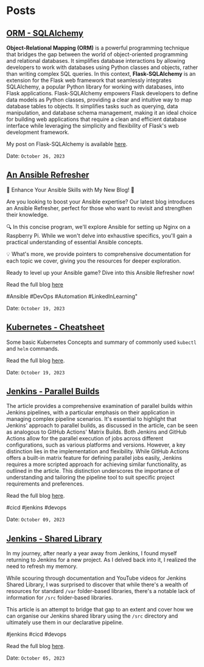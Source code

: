 # Posts

## [ORM - SQLAlchemy](https://blog.seneshore.com/docs/Flask-SQLAlchemy.html)
**Object-Relational Mapping (ORM)** is a powerful programming technique that bridges the gap between the 
world of object-oriented programming and relational databases. It simplifies database interactions by 
allowing developers to work with databases using Python classes and objects, rather than writing complex 
SQL queries. In this context, **Flask-SQLAlchemy** is an extension for the Flask web framework that 
seamlessly integrates SQLAlchemy, a popular Python library for working with databases, into Flask 
applications. Flask-SQLAlchemy empowers Flask developers to define data models as Python classes, 
providing a clear and intuitive way to map database tables to objects. It simplifies tasks such as 
querying, data manipulation, and database schema management, making it an ideal choice for building 
web applications that require a clean and efficient database interface while leveraging the simplicity 
and flexibility of Flask's web development framework.

My post on Flask-SQLAlchemy is available [here](https://blog.seneshore.com/docs/Flask-SQLAlchemy.html).

Date: `October 26, 2023`

## [An Ansible Refresher](https://blog.seneshore.com/devops/ansible/2023/10/19/ansible-refresher.html)
🚀 Enhance Your Ansible Skills with My New Blog! 🚀

Are you looking to boost your Ansible expertise? Our latest blog introduces an Ansible Refresher, perfect for those who want to revisit and strengthen their knowledge.

🔍 In this concise program, we'll explore Ansible for setting up Nginx on a Raspberry Pi. While we won't delve into exhaustive specifics, you'll gain a practical understanding of essential Ansible concepts.

💡 What's more, we provide pointers to comprehensive documentation for each topic we cover, giving you the resources for deeper exploration.

Ready to level up your Ansible game? Dive into this Ansible Refresher now!

Read the full blog [here](https://blog.seneshore.com/devops/ansible/2023/10/19/ansible-refresher.html)

#Ansible #DevOps #Automation #LinkedInLearning"

Date: `October 19, 2023`

## [Kubernetes - Cheatsheet](https://blog.seneshore.com/devops/kubernetes/2023/10/19/kubernetes-cheat-sheet.html)
Some basic Kubernetes Concepts and summary of commonly used `kubectl` and `helm` commands.

Read the full blog [here](https://blog.seneshore.com/devops/kubernetes/2023/10/19/kubernetes-cheat-sheet.html).

Date: `October 19, 2023`

## [Jenkins - Parallel Builds](https://blog.seneshore.com/devops/cicd/jenkins/2023/10/09/jenkins-parallel-builds.html)
The article provides a comprehensive examination of parallel builds within Jenkins pipelines, with a particular emphasis on their application in managing complex pipeline scenarios.
It's essential to highlight that Jenkins' approach to parallel builds, as discussed in the article, can be seen as analogous to GitHub Actions' Matrix Builds. Both Jenkins and GitHub Actions allow for the parallel execution of jobs across different configurations, such as various platforms and versions. However, a key distinction lies in the implementation and flexibility. While GitHub Actions offers a built-in matrix feature for defining parallel jobs easily, Jenkins requires a more scripted approach for achieving similar functionality, as outlined in the article.
This distinction underscores the importance of understanding and tailoring the pipeline tool to suit specific project requirements and preferences.

Read the full blog [here](https://blog.seneshore.com/devops/jenkins/2023/10/09/jenkins-parallel-builds.html).

#cicd #jenkins #devops

Date: `October 09, 2023`

## [Jenkins - Shared Library](https://blog.seneshore.com/devops/cicd/jenkins/2023/10/05/jenkins-shared-library.html)
In my journey, after nearly a year away from Jenkins, I found myself returning to Jenkins for a new project. As I delved back into it, I realized the need to refresh my memory. 

While scouring through documentation and YouTube videos for Jenkins Shared Library, I was surprised to discover that while there's a wealth of resources for standard `/var` folder-based libraries, there's a notable lack of information for `/src` folder-based libraries. 

This article is an attempt to bridge that gap to an extent and cover how we can organise our Jenkins shared library using the `/src` directory and ultimately use them in our declarative pipeline. 

#jenkins #cicd #devops

Read the full blog [here](https://blog.seneshore.com/devops/jenkins/2023/10/05/jenkins-shared-library.html).

Date: `October 05, 2023`
